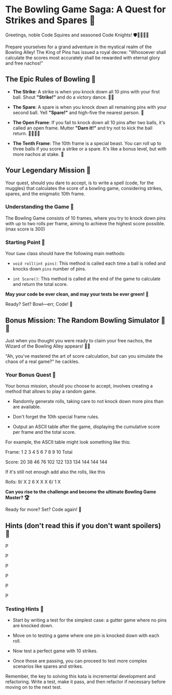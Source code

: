 ﻿# The Bowling Game Saga: A Quest for Strikes and Spares 🎳

Greetings, noble Code Squires and seasoned Code Knights! 🛡️👩‍💻👨‍💻

Prepare yourselves for a grand adventure in the mystical realm of the Bowling Alley! The King of Pins has issued a royal decree: "Whosoever shall calculate the scores most accurately shall be rewarded with eternal glory and free nachos!"

## The Epic Rules of Bowling 📜

- **The Strike**: A strike is when you knock down all 10 pins with your first ball. Shout **"Strike!"** and do a victory dance. 🕺💃
  
- **The Spare**: A spare is when you knock down all remaining pins with your second ball. Yell **"Spare!"** and high-five the nearest person. 🙏

- **The Open Frame**: If you fail to knock down all 10 pins after two balls, it's called an open frame. Mutter **"Darn it!"** and try not to kick the ball return. 🤦‍♀️🤦‍♂️

- **The Tenth Frame**: The 10th frame is a special beast. You can roll up to three balls if you score a strike or a spare. It's like a bonus level, but with more nachos at stake. 🌮

## Your Legendary Mission 🚀

Your quest, should you dare to accept, is to write a spell (code, for the muggles) that calculates the score of a bowling game, considering strikes, spares, and the enigmatic 10th frame.

### Understanding the Game 🎳
The Bowling Game consists of 10 frames, where you try to knock down pins with up to two rolls per frame, aiming to achieve the highest score possible. (max score is 300)

### Starting Point 🚀
Your `Game` class should have the following main methods:

- `void roll(int pins)`: This method is called each time a ball is rolled and knocks down `pins` number of pins.
  
- `int Score()`: This method is called at the end of the game to calculate and return the total score.

**May your code be ever clean, and may your tests be ever green! 🌟**

Ready? Set? Bowl—err, Code! 🚀

## Bonus Mission: The Random Bowling Simulator 🎲🎳

Just when you thought you were ready to claim your free nachos, the Wizard of the Bowling Alley appears! 🧙‍♂️

"Ah, you've mastered the art of score calculation, but can you simulate the chaos of a real game?" he cackles.

### Your Bonus Quest 🌟

Your bonus mission, should you choose to accept, involves creating a method that allows to play a random game.

- Randomly generate rolls, taking care to not knock down more pins than are available.

- Don't forget the 10th special frame rules.
  
- Output an ASCII table after the game, displaying the cumulative score per frame and the total score.

For example, the ASCII table might look something like this:

Frame: 1	2	3	4	5	6	7	8	9	10	Total

Score: 20	38	46	76	102	122	133	134	144	144	144

If it's still not enough add also the rolls, like this

Rolls: 9/	X	2	6	X	X	X	6/	1	X


**Can you rise to the challenge and become the ultimate Bowling Game Master? 🏆**

Ready for more? Set? Code again! 🚀


## Hints (don't read this if you don't want spoilers) 📝

P

P

P

P

P

P

### Testing Hints 🧪
- Start by writing a test for the simplest case: a gutter game where no pins are knocked down.
  
- Move on to testing a game where one pin is knocked down with each roll.

- Now test a perfect game with 10 strikes.
  
- Once those are passing, you can proceed to test more complex scenarios like spares and strikes.

Remember, the key to solving this kata is incremental development and refactoring. Write a test, make it pass, and then refactor if necessary before moving on to the next test.
